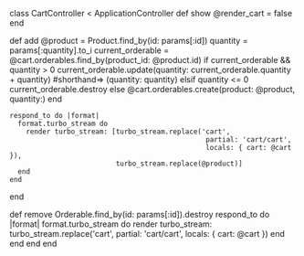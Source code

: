 class CartController < ApplicationController
  def show
    @render_cart = false
  end

  def add
    @product = Product.find_by(id: params[:id])
    quantity = params[:quantity].to_i
    current_orderable = @cart.orderables.find_by(product_id: @product.id)
    if current_orderable && quantity > 0
      current_orderable.update(quantity: current_orderable.quantity + quantity) #shorthand=> (quantity: quantity)
    elsif quantity <= 0
      current_orderable.destroy
    else
      @cart.orderables.create(product: @product, quantity:)
    end

    respond_to do |format|
      format.turbo_stream do
        render turbo_stream: [turbo_stream.replace('cart',
                                                    partial: 'cart/cart',
                                                    locals: { cart: @cart }),
                              turbo_stream.replace(@product)]
      end
    end
  end

  def remove
    Orderable.find_by(id: params[:id]).destroy
    respond_to do |format|
      format.turbo_stream do
        render turbo_stream: turbo_stream.replace('cart',
                                                  partial: 'cart/cart',
                                                  locals: { cart: @cart })
      end
    end
  end
end
